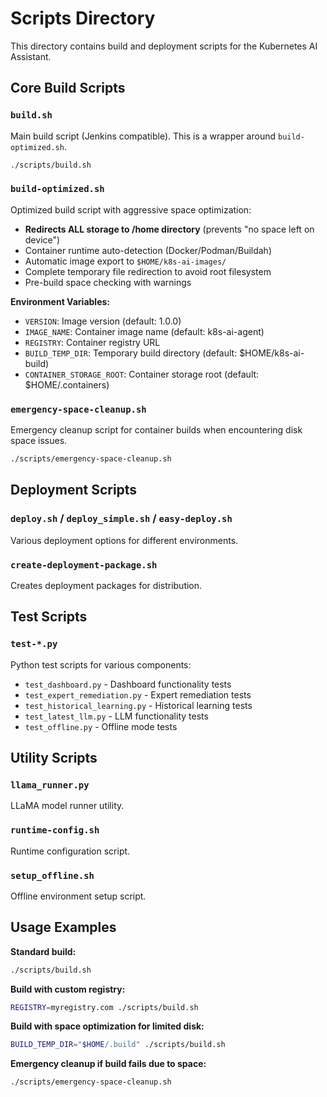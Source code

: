 # Scripts Directory

This directory contains build and deployment scripts for the Kubernetes AI Assistant.

## Core Build Scripts

### `build.sh`
Main build script (Jenkins compatible). This is a wrapper around `build-optimized.sh`.
```bash
./scripts/build.sh
```

### `build-optimized.sh`
Optimized build script with aggressive space optimization:
- **Redirects ALL storage to /home directory** (prevents "no space left on device")
- Container runtime auto-detection (Docker/Podman/Buildah)
- Automatic image export to `$HOME/k8s-ai-images/`
- Complete temporary file redirection to avoid root filesystem
- Pre-build space checking with warnings

**Environment Variables:**
- `VERSION`: Image version (default: 1.0.0)
- `IMAGE_NAME`: Container image name (default: k8s-ai-agent)
- `REGISTRY`: Container registry URL
- `BUILD_TEMP_DIR`: Temporary build directory (default: $HOME/k8s-ai-build)
- `CONTAINER_STORAGE_ROOT`: Container storage root (default: $HOME/.containers)

### `emergency-space-cleanup.sh`
Emergency cleanup script for container builds when encountering disk space issues.
```bash
./scripts/emergency-space-cleanup.sh
```

## Deployment Scripts

### `deploy.sh` / `deploy_simple.sh` / `easy-deploy.sh`
Various deployment options for different environments.

### `create-deployment-package.sh`
Creates deployment packages for distribution.

## Test Scripts

### `test-*.py`
Python test scripts for various components:
- `test_dashboard.py` - Dashboard functionality tests
- `test_expert_remediation.py` - Expert remediation tests
- `test_historical_learning.py` - Historical learning tests
- `test_latest_llm.py` - LLM functionality tests
- `test_offline.py` - Offline mode tests

## Utility Scripts

### `llama_runner.py`
LLaMA model runner utility.

### `runtime-config.sh`
Runtime configuration script.

### `setup_offline.sh`
Offline environment setup script.

## Usage Examples

**Standard build:**
```bash
./scripts/build.sh
```

**Build with custom registry:**
```bash
REGISTRY=myregistry.com ./scripts/build.sh
```

**Build with space optimization for limited disk:**
```bash
BUILD_TEMP_DIR="$HOME/.build" ./scripts/build.sh
```

**Emergency cleanup if build fails due to space:**
```bash
./scripts/emergency-space-cleanup.sh
```
